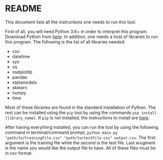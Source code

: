 # README

This document lists all the instructions one needs to run this tool.

First of all, you will need Python 3.6+ in order to interpret this program. 
Download Python from [here](https://www.python.org/downloads/).
In addition, one needs a host of libraries to run this program. The following is the list of all libraries needed:
* csv
* datetime
* sys
* os
* matplotlib
* pandas
* statsmodels
* sklearn
* numpy
* time

Most of these libraries are found in the standard installation of Python. The rest can be 
installed using the `pip` tool by using the commands `pip install [library_name]`. If `pip` is not installed, the instructions to install are [here](https://pip.pypa.io/en/stable/installing/).

After having everything installed, you can run the tool by using the following command in terminal/command prompt,
`python main.py "path/to/trainingFile.csv" "path/to/testFile.csv" output.csv`. The first argument is the training file while the second is the test file. Last arugment is the name you would like the output file to have. All of these files must be in csv format.

